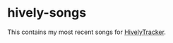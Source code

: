 # hively-songs

This contains my most recent songs for [HivelyTracker](http://www.hivelytracker.co.uk/).
